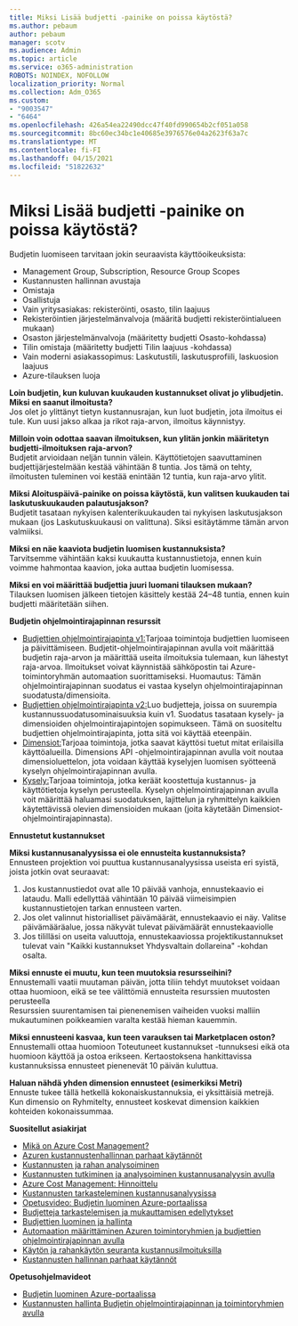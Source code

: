 ```yaml
---
title: Miksi Lisää budjetti -painike on poissa käytöstä?
ms.author: pebaum
author: pebaum
manager: scotv
ms.audience: Admin
ms.topic: article
ms.service: o365-administration
ROBOTS: NOINDEX, NOFOLLOW
localization_priority: Normal
ms.collection: Adm_O365
ms.custom:
- "9003547"
- "6464"
ms.openlocfilehash: 426a54ea22490dcc47f40fd990654b2cf051a058
ms.sourcegitcommit: 8bc60ec34bc1e40685e3976576e04a2623f63a7c
ms.translationtype: MT
ms.contentlocale: fi-FI
ms.lasthandoff: 04/15/2021
ms.locfileid: "51822632"
---
```

# <a name="why-is-the-add-budget-button-disabled-for-me"></a>Miksi Lisää budjetti -painike on poissa käytöstä?

Budjetin luomiseen tarvitaan jokin seuraavista käyttöoikeuksista:

- Management Group, Subscription, Resource Group Scopes
- Kustannusten hallinnan avustaja
- Omistaja
- Osallistuja
- Vain yritysasiakas: rekisteröinti, osasto, tilin laajuus
- Rekisteröintien järjestelmänvalvoja (määritä budjetti rekisteröintialueen mukaan)
- Osaston järjestelmänvalvoja (määritetty budjetti Osasto-kohdassa)
- Tilin omistaja (määritetty budjetti Tilin laajuus -kohdassa)
- Vain moderni asiakassopimus: Laskutustili, laskutusprofiili, laskuosion laajuus
- Azure-tilauksen luoja

**Loin budjetin, kun kuluvan kuukauden kustannukset olivat jo ylibudjetin. Miksi en saanut ilmoitusta?**  
Jos olet jo ylittänyt tietyn kustannusrajan, kun luot budjetin, jota ilmoitus ei tule. Kun uusi jakso alkaa ja rikot raja-arvon, ilmoitus käynnistyy.

**Milloin voin odottaa saavan ilmoituksen, kun ylitän jonkin määritetyn budjetti-ilmoituksen raja-arvon?**  
Budjetit arvioidaan neljän tunnin välein. Käyttötietojen saavuttaminen budjettijärjestelmään kestää vähintään 8 tuntia. Jos tämä on tehty, ilmoitusten tuleminen voi kestää enintään 12 tuntia, kun raja-arvo ylitit.

**Miksi Aloituspäivä-painike on poissa käytöstä, kun valitsen kuukauden tai laskutuskuukauden palautusjakson?**  
Budjetit tasataan nykyisen kalenterikuukauden tai nykyisen laskutusjakson mukaan (jos Laskutuskuukausi on valittuna). Siksi esitäytämme tämän arvon valmiiksi.

**Miksi en näe kaaviota budjetin luomisen kustannuksista?**  
Tarvitsemme vähintään kaksi kuukautta kustannustietoja, ennen kuin voimme hahmontaa kaavion, joka auttaa budjetin luomisessa.

**Miksi en voi määrittää budjettia juuri luomani tilauksen mukaan?**  
Tilauksen luomisen jälkeen tietojen käsittely kestää 24–48 tuntia, ennen kuin budjetti määritetään siihen.

**Budjetin ohjelmointirajapinnan resurssit**

- [Budjettien ohjelmointirajapinta v1:](https://docs.microsoft.com/rest/api/consumption/budgets?WT.mc_id=Portal-Microsoft_Azure_Support)Tarjoaa toimintoja budjettien luomiseen ja päivittämiseen. Budjetit-ohjelmointirajapinnan avulla voit määrittää budjetin raja-arvon ja määrittää useita ilmoituksia tulemaan, kun lähestyt raja-arvoa. Ilmoitukset voivat käynnistää sähköpostin tai Azure-toimintoryhmän automaation suorittamiseksi. Huomautus: Tämän ohjelmointirajapinnan suodatus ei vastaa kyselyn ohjelmointirajapinnan suodatusta/dimensioita.
- [Budjettien ohjelmointirajapinta v2:](https://github.com/Azure/azure-rest-api-specs/blob/master/specification/cost-management/resource-manager/Microsoft.CostManagement/preview/2019-04-01-preview/examples/CreateOrUpdateBudget.json)Luo budjetteja, joissa on suurempia kustannussuodatusominaisuuksia kuin v1. Suodatus tasataan kysely- ja dimensioiden ohjelmointirajapintojen sopimukseen. Tämä on suositeltu budjettien ohjelmointirajapinta, jotta sitä voi käyttää eteenpäin.
- [Dimensiot:](https://docs.microsoft.com/rest/api/cost-management/dimensions?WT.mc_id=Portal-Microsoft_Azure_Support)Tarjoaa toimintoja, jotka saavat käyttösi tuetut mitat erilaisilla käyttöalueilla. Dimensions API -ohjelmointirajapinnan avulla voit noutaa dimensioluettelon, jota voidaan käyttää kyselyjen luomisen syötteenä kyselyn ohjelmointirajapinnan avulla.
- [Kysely:](https://docs.microsoft.com/rest/api/cost-management/query?WT.mc_id=Portal-Microsoft_Azure_Support)Tarjoaa toimintoja, jotka keräät koostettuja kustannus- ja käyttötietoja kyselyn perusteella. Kyselyn ohjelmointirajapinnan avulla voit määrittää haluamasi suodatuksen, lajittelun ja ryhmittelyn kaikkien käytettävissä olevien dimensioiden mukaan (joita käytetään Dimensiot-ohjelmointirajapinnasta).

**Ennustetut kustannukset**

**Miksi kustannusanalyysissa ei ole ennusteita kustannuksista?**  
Ennusteen projektion voi puuttua kustannusanalyysissa useista eri syistä, joista jotkin ovat seuraavat:

1. Jos kustannustiedot ovat alle 10 päivää vanhoja, ennustekaavio ei lataudu. Malli edellyttää vähintään 10 päivää viimeisimpien kustannustietojen tarkan ennusteen varten.
2. Jos olet valinnut historialliset päivämäärät, ennustekaavio ei näy. Valitse päivämääräalue, jossa näkyvät tulevat päivämäärät ennustekaaviolle
3. Jos tililläsi on useita valuuttoja, ennustekaaviossa projektikustannukset tulevat vain "Kaikki kustannukset Yhdysvaltain dollareina" -kohdan osalta.

**Miksi ennuste ei muutu, kun teen muutoksia resursseihini?**  
Ennustemalli vaatii muutaman päivän, jotta tiliin tehdyt muutokset voidaan ottaa huomioon, eikä se tee välittömiä ennusteita resurssien muutosten perusteella  
Resurssien suurentamisen tai pienenemisen vaiheiden vuoksi malliin mukautuminen poikkeamien varalta kestää hieman kauemmin.

**Miksi ennusteeni kasvaa, kun teen varauksen tai Marketplacen oston?**  
Ennustemalli ottaa huomioon Toteutuneet kustannukset -tunnuksesi eikä ota huomioon käyttöä ja ostoa erikseen. Kertaostoksena hankittavissa kustannuksissa ennusteet pienenevät 10 päivän kuluttua.

**Haluan nähdä yhden dimension ennusteet (esimerkiksi Metri)**  
Ennuste tukee tällä hetkellä kokonaiskustannuksia, ei yksittäisiä metrejä. Kun dimensio on Ryhmitelty, ennusteet koskevat dimension kaikkien kohteiden kokonaissummaa.

**Suositellut asiakirjat**

- [Mikä on Azure Cost Management?](https://docs.microsoft.com/azure/cost-management/overview-cost-mgt?WT.mc_id=Portal-Microsoft_Azure_Support)
- [Azuren kustannustenhallinnan parhaat käytännöt](https://docs.microsoft.com/azure/cost-management/cost-mgt-best-practices?WT.mc_id=Portal-Microsoft_Azure_Support)
- [Kustannusten ja rahan analysoiminen](https://docs.microsoft.com/azure/cost-management/quick-acm-cost-analysis?WT.mc_id=Portal-Microsoft_Azure_Support)
- [Kustannusten tutkiminen ja analysoiminen kustannusanalyysin avulla](https://docs.microsoft.com/azure/cost-management/quick-acm-cost-analysis?WT.mc_id=Portal-Microsoft_Azure_Support)
- [Azure Cost Management: Hinnoittelu](https://azure.microsoft.com/services/cost-management/#pricing)
- [Kustannusten tarkasteleminen kustannusanalyysissa](https://docs.microsoft.com/azure/cost-management-billing/costs/quick-acm-cost-analysis?WT.mc_id=Portal-Microsoft_Azure_Support#review-costs-in-cost-analysis)
- [Opetusvideo: Budjetin luominen Azure-portaalissa](https://www.youtube.com/watch?v=ExIVG_Gr45A&t=4s)
- [Budjetteja tarkastelemisen ja mukauttamisen edellytykset](https://docs.microsoft.com/azure/cost-management-billing/costs/tutorial-acm-create-budgets?WT.mc_id=Portal-Microsoft_Azure_Support#prerequisites)
- [Budjettien luominen ja hallinta](https://docs.microsoft.com/azure/cost-management-billing/costs/tutorial-acm-create-budgets?WT.mc_id=Portal-Microsoft_Azure_Support#create-a-budget-in-the-azure-portal)
- [Automaation määrittäminen Azuren toimintoryhmien ja budjettien ohjelmointirajapinnan avulla](https://docs.microsoft.com/azure/cost-management/tutorial-acm-create-budgets?WT.mc_id=Portal-Microsoft_Azure_Support#trigger-an-action-group)
- [Käytön ja rahankäytön seuranta kustannusilmoituksilla](https://docs.microsoft.com/azure/cost-management/cost-mgt-alerts-monitor-usage-spending?WT.mc_id=Portal-Microsoft_Azure_Support)
- [Kustannusten hallinnan parhaat käytännöt](https://docs.microsoft.com/azure/cost-management/cost-mgt-best-practices?WT.mc_id=Portal-Microsoft_Azure_Support)  

**Opetusohjelmavideot**

- [Budjetin luominen Azure-portaalissa](https://go.microsoft.com/fwlink/?linkid=2146761)
- [Kustannusten hallinta Budjetin ohjelmointirajapinnan ja toimintoryhmien avulla](https://go.microsoft.com/fwlink/?linkid=2147038)